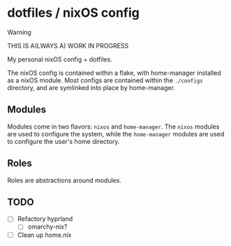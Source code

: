 # dotfiles / nixOS config

> [!WARNING]
> THIS IS A(LWAYS A) WORK IN PROGRESS

My personal nixOS config + dotfiles.

The nixOS config is contained within a flake, with home-manager installed as a
nixOS module. Most configs are contained within the `./configs` directory, and
are symlinked into place by home-manager.

## Modules

Modules come in two flavors: `nixos` and `home-manager`. The `nixos` modules are
used to configure the system, while the `home-manager` modules are used to
configure the user's home directory.

## Roles

Roles are abstractions around modules.

## TODO

- [ ] Refactory hyprland
  - [ ] omarchy-nix?
- [ ] Clean up home.nix
